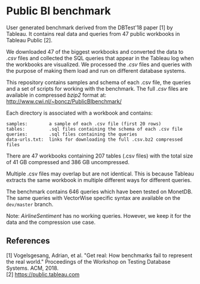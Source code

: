 # Public BI benchmark

User generated benchmark derived from the DBTest'18 paper [1] by Tableau. It contains real data and queries from 47 public workbooks in Tableau Public [2].

We downloaded 47 of the biggest workbooks and converted the data to *.csv* files and collected the SQL queries that appear in the Tableau log when the workbooks are visualized. We processed the *.csv* files and queries with the purpose of making them load and run on different database systems.

This repository contains samples and schema of each .csv file, the queries and a set of scripts for working with the benchmark. The full *.csv* files are available in compressed *bzip2* format at: http://www.cwi.nl/~boncz/PublicBIbenchmark/

Each directory is associated with a workbook and contains:
```
samples:        a sample of each .csv file (first 20 rows)
tables:         .sql files containing the schema of each .csv file
queries:        .sql files containing the queries
data-urls.txt:  links for downloading the full .csv.bz2 compressed files
```

There are 47 workbooks containing 207 tables (.csv files) with the total size of 41 GB compressed and 386 GB uncompressed.

Multiple .csv files may overlap but are not identical. This is because Tableau
extracts the same workbook in multiple different ways for different queries.

The benchmark contains 646 queries which have been tested on MonetDB. The same queries with VectorWise specific syntax are available on the `dev/master` branch.

Note: *AirlineSentiment* has no working queries. However, we keep it for the data and the compression use case.

## References

[1] Vogelsgesang, Adrian, et al. "Get real: How benchmarks fail to represent the real world." Proceedings of the Workshop on Testing Database Systems. ACM, 2018.\
[2] https://public.tableau.com
